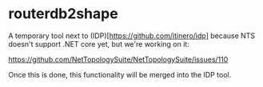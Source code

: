 # routerdb2shape

A temporary tool next to (IDP)[https://github.com/itinero/idp] because NTS doesn't support .NET core yet, but we're working on it:

https://github.com/NetTopologySuite/NetTopologySuite/issues/110

Once this is done, this functionality will be merged into the IDP tool.